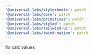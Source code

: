 ```yaml
---
'@universal-labs/stylesheets': patch
'@universal-labs/core': patch
'@universal-labs/primitives': patch
'@universal-labs/styled': patch
'@universal-labs/tailwind-ui': patch
'@universal-labs/twind-native': patch
---
```


fix calc values
